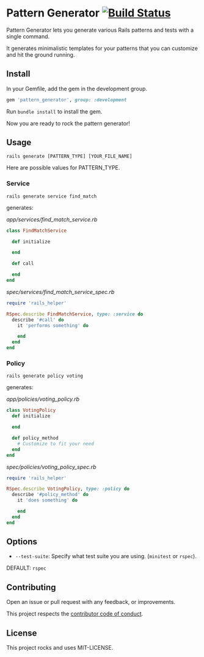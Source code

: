 # Pattern Generator [![Build Status](https://travis-ci.org/sungwoncho/pattern_generator.svg?branch=master)](https://travis-ci.org/sungwoncho/pattern_generator)

Pattern Generator lets you generate various Rails patterns and tests with a single
command.

It generates minimalistic templates for your patterns that you can customize and
hit the ground running.


## Install

In your Gemfile, add the gem in the development group.

```ruby
gem 'pattern_generator', group: :development
```

Run `bundle install` to install the gem.

Now you are ready to rock the pattern generator!


## Usage

```
rails generate [PATTERN_TYPE] [YOUR_FILE_NAME]
```

Here are possible values for PATTERN_TYPE.

### Service

```
rails generate service find_match
```

generates:


*app/services/find_match_service.rb*
```ruby
class FindMatchService

  def initialize

  end

  def call

  end
end
```

*spec/services/find_match_service_spec.rb*
```ruby
require 'rails_helper'

RSpec.describe FindMatchService, type: :service do
  describe '#call' do
    it 'performs something' do

    end
  end
end
```

### Policy

```
rails generate policy voting
```

generates:


*app/policies/voting_policy.rb*
```ruby
class VotingPolicy
  def initialize

  end

  def policy_method
    # Customize to fit your need
  end
end
```

*spec/policies/voting_policy_spec.rb*
```ruby
require 'rails_helper'

RSpec.describe VotingPolicy, type: :policy do
  describe '#policy_method' do
    it 'does something' do

    end
  end
end
```


## Options

* `--test-suite`: Specify what test suite you are using. (`minitest` or `rspec`).

DEFAULT: `rspec`


## Contributing

Open an issue or pull request with any feedback, or improvements.

This project respects the [contributor code of conduct](https://github.com/sungwoncho/pattern_generator/blob/master/code_of_conduct.md).

## License

This project rocks and uses MIT-LICENSE.
